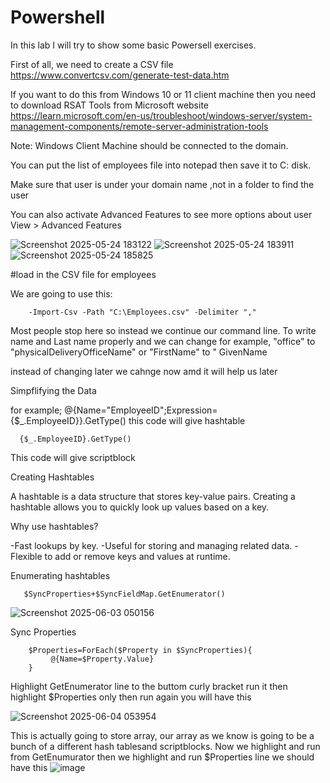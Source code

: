 # Powershell

In this lab I will try to show some basic Powersell exercises.

First of all, we need to create a CSV file https://www.convertcsv.com/generate-test-data.htm

If you want to do this from Windows 10 or 11 client machine then you need to  download RSAT Tools from Microsoft website  https://learn.microsoft.com/en-us/troubleshoot/windows-server/system-management-components/remote-server-administration-tools

Note: Windows Client Machine should be connected to the domain.

You can put the list of employees file into notepad then save it to C: disk. 

Make sure that user is under your domain name ,not in a folder to find the user

You can also activate Advanced Features to see more options about user View > Advanced Features

![Screenshot 2025-05-24 183122](https://github.com/user-attachments/assets/65b17eeb-6874-42e9-ae87-f3194989e549)
![Screenshot 2025-05-24 183911](https://github.com/user-attachments/assets/0054fca1-50ad-420f-92f6-6b6076e36c62)
![Screenshot 2025-05-24 185825](https://github.com/user-attachments/assets/a6cdc1c5-34ce-42f0-94dc-7c1b08f97de7)

#load in the CSV file for employees

We are going to use this: 
   
        -Import-Csv -Path "C:\Employees.csv" -Delimiter "," 

Most people stop here so instead we continue our command line. To write name and Last name properly and we can change for example, "office" to "physicalDeliveryOfficeName" or "FirstName" to " GivenName 

instead of changing later we cahnge now amd it will help us later

Simpflifying the Data

for example; @{Name="EmployeeID";Expression={$_.EmployeeID}}.GetType()  this code will give hashtable

      {$_.EmployeeID}.GetType()  

This code will give scriptblock

Creating Hashtables

 A hashtable is a data structure that stores key-value pairs. Creating a hashtable allows you to quickly look up values based on a key.
 
Why use hashtables?

  -Fast lookups by key.
  -Useful for storing and managing related data.
  -Flexible to add or remove keys and values at runtime.


 Enumerating hashtables

       $SyncProperties+$SyncFieldMap.GetEnumerator()

 ![Screenshot 2025-06-03 050156](https://github.com/user-attachments/assets/3c76e54b-a1ff-4820-96a3-6a4a1e1ebaab)

 Sync Properties


        $Properties=ForEach($Property in $SyncProperties){
             @{Name=$Property.Value}
        }      

Highlight GetEnumerator line to the buttom curly bracket run it then highlight $Properties only then run again you will have this 

![Screenshot 2025-06-04 053954](https://github.com/user-attachments/assets/a0545c70-b6c6-4bfb-ba40-91cd0928a1cb)


This is actually going to store array, our array as we know is going to be a bunch of a different hash tablesand scriptblocks. Now we highlight and run from GetEnumurator then we highlight and run $Properties line we should have this 
![image](https://github.com/user-attachments/assets/d988d99f-d455-4b0a-8b04-24c222b7eac9)

